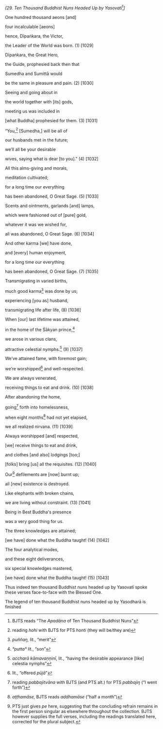 *\[29. Ten Thousand Buddhist Nuns Headed Up by Yasovatī*[^1]*\]*

One hundred thousand aeons \[and\]

four incalculable \[aeons\]

hence, Dīpaṅkara, the Victor,

the Leader of the World was born. (1) \[1029\]

Dīpaṅkara, the Great Hero,

the Guide, prophesied back then that

Sumedha and Sumittā would

be the same in pleasure and pain. (2) \[1030\]

Seeing and going about in

the world together with \[its\] gods,

meeting us was included in

\[what Buddha\] prophesied for them. (3) \[1031\]

“You,[^2] \[Sumedha,\] will be all of

our husbands met in the future;

we’ll all be your desirable

wives, saying what is dear \[to you\].” (4) \[1032\]

All this alms-giving and morals,

meditation cultivated;

for a long time our everything

has been abandoned, O Great Sage. (5) \[1033\]

Scents and ointments, garlands \[and\] lamps,

which were fashioned out of \[pure\] gold,

whatever it was we wished for,

all was abandoned, O Great Sage. (6) \[1034\]

And other karma \[we\] have done,

and \[every\] human enjoyment,

for a long time our everything

has been abandoned, O Great Sage. (7) \[1035\]

Transmigrating in varied births,

much good karma[^3] was done by us;

experiencing \[you as\] husband,

transmigrating life after life, (8) \[1036\]

When \[our\] last lifetime was attained,

in the home of the Śākyan prince,[^4]

we arose in various clans,

attractive celestial nymphs.[^5] (9) \[1037\]

We’ve attained fame, with foremost gain;

we’re worshipped[^6] and well-respected.

We are always venerated,

receiving things to eat and drink. (10) \[1038\]

After abandoning the home,

going[^7] forth into homelessness,

when eight months[^8] had not yet elapsed,

we all realized nirvana. (11) \[1039\]

Always worshipped \[and\] respected,

\[we\] receive things to eat and drink,

and clothes \[and also\] lodgings \[too;\]

\[folks\] bring \[us\] all the requisites. (12) \[1040\]

Our[^9] defilements are \[now\] burnt up;

all \[new\] existence is destroyed.

Like elephants with broken chains,

we are living without constraint. (13) \[1041\]

Being in Best Buddha's presence

was a very good thing for us.

The three knowledges are attained;

\[we have\] done what the Buddha taught! (14) \[1042\]

The four analytical modes,

and these eight deliverances,

six special knowledges mastered,

\[we have\] done what the Buddha taught! (15) \[1043\]

Thus indeed ten thousand Buddhist nuns headed up by Yasovatī spoke these
verses face-to-face with the Blessed One.

The legend of ten thousand Buddhist nuns headed up by Yasodharā is
finished

[^1]: BJTS reads “The *Apadāna* of Ten Thousand Buddhist Nuns”

[^2]: reading *hohi* with BJTS for PTS *honti* (they will be/they are)

[^3]: *puññaŋ,* lit., “merit”

[^4]: *°putta°* lit., “son”

[^5]: *accharā kāmavaṇṇinī*, lit., “having the desirable appearance
    \[like\] celestia nymphs”

[^6]: lit., “offered *pūjā*”

[^7]: reading *pabbajitvāna* with BJTS (and PTS alt.) for PTS *pabbajiŋ*
    (“I went forth”)

[^8]: *aṭṭhamāse,* BJTS reads *addhamāse* (“half a month”)

[^9]: PTS just gives *pe* here, suggesting that the concluding refrain
    remains in the first person singular as elsewhere throughout the
    collection. BJTS however supplies the full verses, including the
    readings translated here, corrected for the plural subject.
